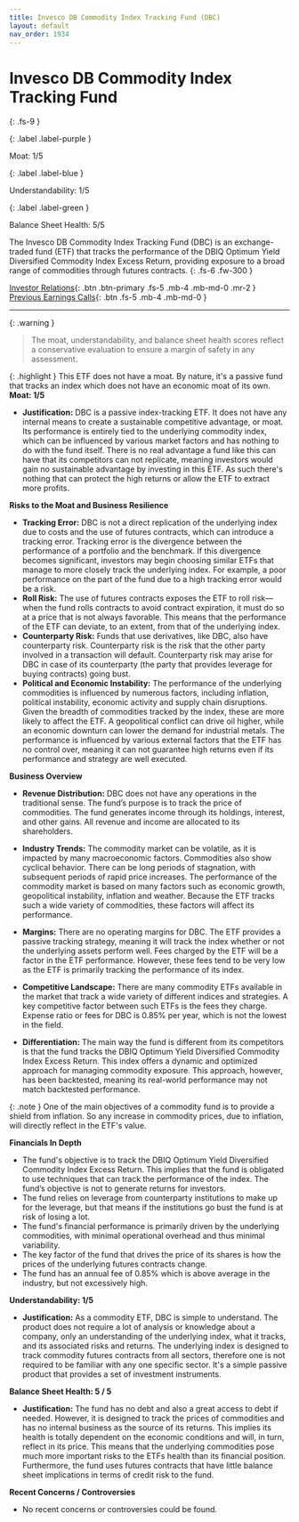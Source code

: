 ```yaml
---
title: Invesco DB Commodity Index Tracking Fund (DBC)
layout: default
nav_order: 1934
---
```


# Invesco DB Commodity Index Tracking Fund
{: .fs-9 }

{: .label .label-purple }

Moat: 1/5

{: .label .label-blue }

Understandability: 1/5

{: .label .label-green }

Balance Sheet Health: 5/5

The Invesco DB Commodity Index Tracking Fund (DBC) is an exchange-traded fund (ETF) that tracks the performance of the DBIQ Optimum Yield Diversified Commodity Index Excess Return, providing exposure to a broad range of commodities through futures contracts.
{: .fs-6 .fw-300 }

[Investor Relations](https://www.google.com/search?q=DBC+investor+relations){: .btn .btn-primary .fs-5 .mb-4 .mb-md-0 .mr-2 }
[Previous Earnings Calls](https://discountingcashflows.com/company/DBC/transcripts/){: .btn .fs-5 .mb-4 .mb-md-0 }

---

{: .warning }
>The moat, understandability, and balance sheet health scores reflect a conservative evaluation to ensure a margin of safety in any assessment.



{: .highlight }
This ETF does not have a moat. By nature, it's a passive fund that tracks an index which does not have an economic moat of its own.
**Moat: 1/5**
*   **Justification:** DBC is a passive index-tracking ETF. It does not have any internal means to create a sustainable competitive advantage, or moat. Its performance is entirely tied to the underlying commodity index, which can be influenced by various market factors and has nothing to do with the fund itself.  There is no real advantage a fund like this can have that its competitors can not replicate, meaning investors would gain no sustainable advantage by investing in this ETF. As such there's nothing that can protect the high returns or allow the ETF to extract more profits.

**Risks to the Moat and Business Resilience**
*   **Tracking Error:**  DBC is not a direct replication of the underlying index due to costs and the use of futures contracts, which can introduce a tracking error. Tracking error is the divergence between the performance of a portfolio and the benchmark. If this divergence becomes significant, investors may begin choosing similar ETFs that manage to more closely track the underlying index. For example, a poor performance on the part of the fund due to a high tracking error would be a risk.
*   **Roll Risk:** The use of futures contracts exposes the ETF to roll risk—when the fund rolls contracts to avoid contract expiration, it must do so at a price that is not always favorable. This means that the performance of the ETF can deviate, to an extent, from that of the underlying index.
*   **Counterparty Risk:** Funds that use derivatives, like DBC, also have counterparty risk. Counterparty risk is the risk that the other party involved in a transaction will default. Counterparty risk may arise for DBC in case of its counterparty (the party that provides leverage for buying contracts) going bust.
*   **Political and Economic Instability:** The performance of the underlying commodities is influenced by numerous factors, including inflation, political instability, economic activity and supply chain disruptions. Given the breadth of commodities tracked by the index, these are more likely to affect the ETF. A geopolitical conflict can drive oil higher, while an economic downturn can lower the demand for industrial metals. The performance is influenced by various external factors that the ETF has no control over, meaning it can not guarantee high returns even if its performance and strategy are well executed.

**Business Overview**
*   **Revenue Distribution:** DBC does not have any operations in the traditional sense. The fund’s purpose is to track the price of commodities. The fund generates income through its holdings, interest, and other gains. All revenue and income are allocated to its shareholders.

*   **Industry Trends:** The commodity market can be volatile, as it is impacted by many macroeconomic factors. Commodities also show cyclical behavior. There can be long periods of stagnation, with subsequent periods of rapid price increases. The performance of the commodity market is based on many factors such as economic growth, geopolitical instability, inflation and weather. Because the ETF tracks such a wide variety of commodities, these factors will affect its performance.

*   **Margins:** There are no operating margins for DBC. The ETF provides a passive tracking strategy, meaning it will track the index whether or not the underlying assets perform well. Fees charged by the ETF will be a factor in the ETF performance. However, these fees tend to be very low as the ETF is primarily tracking the performance of its index.

*   **Competitive Landscape:** There are many commodity ETFs available in the market that track a wide variety of different indices and strategies. A key competitive factor between such ETFs is the fees they charge. Expense ratio or fees for DBC is 0.85% per year, which is not the lowest in the field.

*   **Differentiation:** The main way the fund is different from its competitors is that the fund tracks the DBIQ Optimum Yield Diversified Commodity Index Excess Return. This index offers a dynamic and optimized approach for managing commodity exposure. This approach, however, has been backtested, meaning its real-world performance may not match backtested performance.

{: .note }
One of the main objectives of a commodity fund is to provide a shield from inflation. So any increase in commodity prices, due to inflation, will directly reflect in the ETF's value.

**Financials In Depth**
*    The fund's objective is to track the DBIQ Optimum Yield Diversified Commodity Index Excess Return. This implies that the fund is obligated to use techniques that can track the performance of the index. The fund’s objective is not to generate returns for investors.
*    The fund relies on leverage from counterparty institutions to make up for the leverage, but that means if the institutions go bust the fund is at risk of losing a lot.
*   The fund's financial performance is primarily driven by the underlying commodities, with minimal operational overhead and thus minimal variability.
*    The key factor of the fund that drives the price of its shares is how the prices of the underlying futures contracts change.
*    The fund has an annual fee of 0.85% which is above average in the industry, but not excessively high.

**Understandability: 1/5**
*    **Justification:** As a commodity ETF, DBC is simple to understand. The product does not require a lot of analysis or knowledge about a company, only an understanding of the underlying index, what it tracks, and its associated risks and returns. The underlying index is designed to track commodity futures contracts from all sectors, therefore one is not required to be familiar with any one specific sector. It's a simple passive product that provides a set of investment instruments.

**Balance Sheet Health: 5 / 5**
*   **Justification:** The fund has no debt and also a great access to debt if needed. However, it is designed to track the prices of commodities and has no internal business as the source of its returns. This implies its health is totally dependent on the economic conditions and will, in turn, reflect in its price. This means that the underlying commodities pose much more important risks to the ETFs health than its financial position. Furthermore, the fund uses futures contracts that have little balance sheet implications in terms of credit risk to the fund.
 
**Recent Concerns / Controversies**
*   No recent concerns or controversies could be found.

